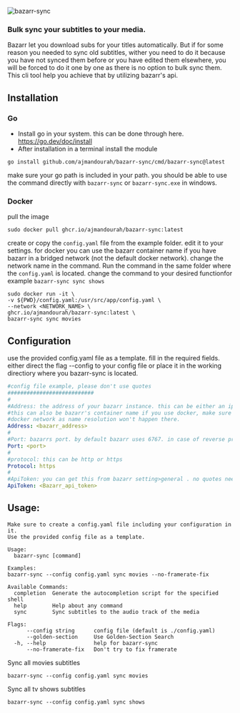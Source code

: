![bazarr-sync](https://github.com/ajmandourah/bazarr-sync/assets/27051374/6c4acde4-bb9b-4172-8c67-c985c7994b28)
### Bulk sync your subtitles to your media.

Bazarr let you download subs for your titles automatically.
But if for some reason you needed to sync old subtitles, wither you need to do it because you have not synced them before or you have edited them elsewhere, you will be forced to do it one by one as there is no option to bulk sync them.
This cli tool help you achieve that by utilizing bazarr's api.

## Installation 

### Go
- Install go in your system. this can be done through here. https://go.dev/doc/install
- After installation in a terminal install the module
```
go install github.com/ajmandourah/bazarr-sync/cmd/bazarr-sync@latest

```
make sure your go path is included in your path. you should be able to use the command directly with `bazarr-sync` or `bazarr-sync.exe` in windows.

### Docker
pull the image 
```
sudo docker pull ghcr.io/ajmandourah/bazarr-sync:latest

```
create or copy the `config.yaml` file from the example folder. edit it to your settings. for docker you can use the bazarr container name if you have bazarr in a bridged network (not the default docker network). change the network name in the command.
Run the command in the same folder where the `config.yaml` is located. change the command to your desired functionfor example `bazarr-sync sync shows`
```
sudo docker run -it \
-v ${PWD}/config.yaml:/usr/src/app/config.yaml \
--network <NETWORK_NAME> \
ghcr.io/ajmandourah/bazarr-sync:latest \
bazarr-sync sync movies
```

## Configuration
use the provided config.yaml file as a template. fill in the required fields.
either direct the flag --config to your config file or place it in the working directiory where you bazarr-sync is located.
```yaml
#config file example, please don't use quotes
###########################
#
#Address: the address of your bazarr instance. this can be either an ip address or a url (if you reverse proxy bazarr), 
#this can also be bazarr's container name if you use docker, make sure bazarr-sync instance is in the same network as bazarr and the network not the default
#docker network as name resolution won't happen there.
Address: <bazarr_address>
#
#Port: bazarrs port. by default bazarr uses 6767. in case of reverse proxy, you can use 443 or 80 as per your configuration 
Port: <port>
#
#protocol: this can be http or https
Protocol: https
#
#ApiToken: you can get this from bazarr setting>general . no quotes needed.
ApiToken: <Bazarr_api_token>
```
## Usage:

```
Make sure to create a config.yaml file including your configuration in it.
Use the provided config file as a template.

Usage:
  bazarr-sync [command]

Examples:
bazarr-sync --config config.yaml sync movies --no-framerate-fix

Available Commands:
  completion  Generate the autocompletion script for the specified shell
  help        Help about any command
  sync        Sync subtitles to the audio track of the media

Flags:
      --config string      config file (default is ./config.yaml)
      --golden-section     Use Golden-Section Search
  -h, --help               help for bazarr-sync
      --no-framerate-fix   Don't try to fix framerate
```
Sync all movies subtitles
```
bazarr-sync --config config.yaml sync movies
```
Sync all tv shows subtitles
```
bazarr-sync --config config.yaml sync shows
```
